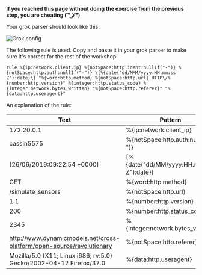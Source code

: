 **If you reached this page without doing the exercise from the previous step, you are cheating ( ͡° ͜ʖ ͡°)**

Your grok parser should look like this:

![Grok config](https://raw.githubusercontent.com/l0k0ms/workshops/mainsing-logs-to-improve-developer-productivity/images/grok-config.png)

The following rule is used. Copy and paste it in your grok parser to make sure it's correct for the rest of the workshop:

```text
rule %{ip:network.client.ip} %{notSpace:http.ident:nullIf("-")} %{notSpace:http.auth:nullIf("-")} \[%{date("dd/MMM/yyyy:HH:mm:ss Z"):date}\] "%{word:http.method} %{notSpace:http.url} HTTP\/%{number:http.version}" %{integer:http.status_code} %{integer:network.bytes_written} "%{notSpace:http.referer}" "%{data:http.useragent}"
```

An explanation of the rule:

| Text                                                                  | Pattern                                   |
| --------------------------------------------------------------------- | ----------------------------------------- |
| 172.20.0.1                                                            | %{ip:network.client_ip}                   |
| cassin5575                                                            | %{notSpace:http.auth:nullIf("-")}         |
| [26/06/2019:09:22:54 +0000]                                           | \[%{date("dd/MM/yyyy:HH:mm:ss Z"):date}\] |
| GET                                                                   | %{word:http.method}                       |
| /simulate_sensors                                                     | %{notSpace:http.url}                      |
| 1.1                                                                   | %{number:http.version}                    |
| 200                                                                   | %{number:http.status_code}                |
| 2345                                                                  | %{integer:network.bytes_written}          |
| http://www.dynamicmodels.net/cross-platform/open-source/revolutionary | %{notSpace:http.referer}                  |
| Mozilla/5.0 (X11; Linux i686; rv:5.0) Gecko/2002-04-12 Firefox/37.0   | %{data:http.useragent}                    |
